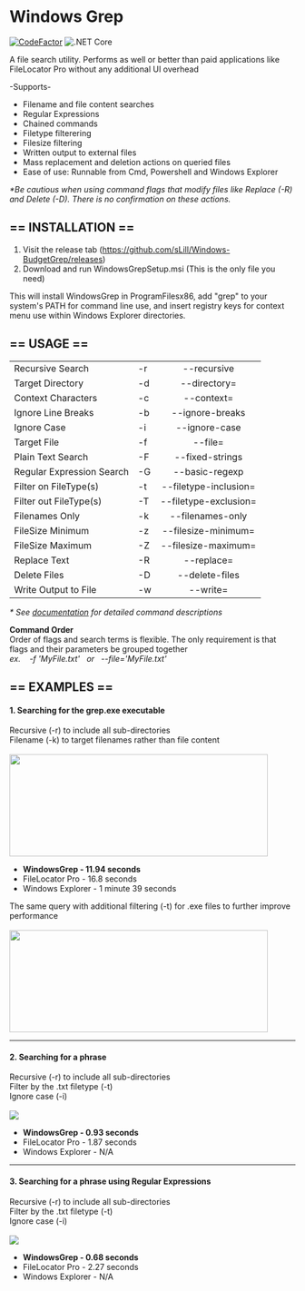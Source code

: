<h1>Windows Grep</h1> 

[![CodeFactor](https://www.codefactor.io/repository/github/slill/windows-budgetgrep/badge)](https://www.codefactor.io/repository/github/slill/windows-budgetgrep)
![.NET Core](https://github.com/sLill/Windows-BudgetGrep/workflows/.NET%20Core/badge.svg)

A file search utility. Performs as well or better than paid applications like FileLocator Pro without any additional UI overhead</br>

-Supports-</br>
- Filename and file content searches</br>
- Regular Expressions</br>
- Chained commands</br>
- Filetype filterering</br>
- Filesize filtering</br>
- Written output to external files</br>
- Mass replacement and deletion actions on queried files</br>
- Ease of use: Runnable from Cmd, Powershell and Windows Explorer</br>


<i>*Be cautious when using command flags that modify files like Replace (-R) and Delete (-D). There is no confirmation on these actions.</i>

<h2>== INSTALLATION ==</h2>

1. Visit the release tab (https://github.com/sLill/Windows-BudgetGrep/releases)
2. Download and run WindowsGrepSetup.msi (This is the only file you need)

This will install WindowsGrep in ProgramFilesx86, add "grep" to your system's PATH for command line use, and insert registry keys for context menu use within Windows Explorer directories.

<h2>== USAGE ==</h2>

|                           |    |                       |
| ------------------------- | -- | :-------------------: |
| Recursive Search          | -r | --recursive           |
| Target Directory          | -d | --directory=          |
| Context Characters        | -c | --context=            |
| Ignore Line Breaks        | -b | --ignore-breaks       |
| Ignore Case               | -i | --ignore-case         |
| Target File               | -f | --file=               |
| Plain Text Search         | -F | --fixed-strings       |
| Regular Expression Search | -G | --basic-regexp        |
| Filter on FileType(s)     | -t | --filetype-inclusion= |
| Filter out FileType(s)    | -T | --filetype-exclusion= |
| Filenames Only            | -k | --filenames-only      |
| FileSize Minimum          | -z | --filesize-minimum=   |
| FileSize Maximum          | -Z | --filesize-maximum=   |
| Replace Text              | -R | --replace=            |
| Delete Files              | -D | --delete-files        |
| Write Output to File      | -w | --write=              |


<i>* See <a href="https://github.com/sLill/Windows-BudgetGrep/wiki/WindowsGrep.CommandFlags">documentation</a> for detailed command descriptions </i>

<b>Command Order</b></br>
Order of flags and search terms is flexible. The only requirement is that flags and their parameters be grouped together
<br/><i>ex. &nbsp;&nbsp; -f 'MyFile.txt' &nbsp; or &nbsp; --file='MyFile.txt'</i>

<h2>== EXAMPLES ==</h2>

#### 1. Searching for the grep.exe executable</br>
Recursive (-r) to include all sub-directories</br>
Filename (-k) to target filenames rather than file content</br></br>
<img src="https://i.imgur.com/scPmoNa.png" height="180" width="455"></br>
<ul>
  <li><b>WindowsGrep - 11.94 seconds</b></li>
<li>FileLocator Pro - 16.8 seconds</li>
<li>Windows Explorer - 1 minute 39 seconds</li>
</ul>

The same query with additional filtering (-t) for .exe files to further improve performance</br></br>
<img src="https://i.imgur.com/PeC2mma.png" height="180" width="455">

----------------------------------------------------------------------------------------------------------

#### 2. Searching for a phrase</br>
Recursive (-r) to include all sub-directories</br>
Filter by the .txt filetype (-t)</br>
Ignore case (-i)</br></br>
<img src="https://i.imgur.com/4QqWzb3.png"></br>
<ul>
  <li><b>WindowsGrep - 0.93 seconds</b></li>
<li>FileLocator Pro - 1.87 seconds</li>
<li>Windows Explorer - N/A</li>
</ul>

----------------------------------------------------------------------------------------------------------

#### 3. Searching for a phrase using Regular Expressions</br>
Recursive (-r) to include all sub-directories</br>
Filter by the .txt filetype (-t)</br>
Ignore case (-i)</br></br>
<img src="https://i.imgur.com/ukKoflJ.png"></br>
<ul>
  <li><b>WindowsGrep - 0.68 seconds</b></li>
<li>FileLocator Pro - 2.27 seconds</li>
<li>Windows Explorer - N/A</li>
</ul>

